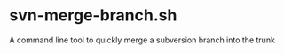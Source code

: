 svn-merge-branch.sh
===================

A command line tool to quickly merge a subversion branch into the trunk
